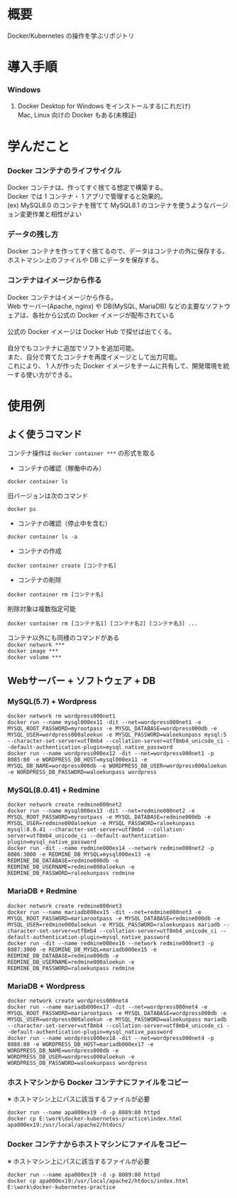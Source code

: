 # 概要
Docker/Kubernetes の操作を学ぶリポジトリ

# 導入手順
### Windows
1. Docker Desktop for Windows をインストールする(これだけ)<br>
Mac, Linux 向けの Docker もある(未検証)

# 学んだこと
### Docker コンテナのライフサイクル

Docker コンテナは、作ってすぐ捨てる想定で構築する。<br>
Docker では 1 コンテナ・ 1 アプリで管理すると効果的。<br>
(ex) MySQL8.0 のコンテナを捨てて MySQL8.1 のコンテナを使うようなバージョン変更作業と相性がよい

### データの残し方

Docker コンテナを作ってすぐ捨てるので、データはコンテナの外に保存する。<br>
ホストマシン上のファイルや DB にデータを保存する。

### コンテナはイメージから作る

Docker コンテナはイメージから作る。<br>
Web サーバー(Apache, nginx) や DB(MySQL, MariaDB) などの主要なソフトウェアは、各社から公式の Docker イメージが配布されている<br>
<br>
公式の Docker イメージは Docker Hub で探せば出てくる。<br>
<br>
自分でもコンテナに追加でソフトを追加可能。<br>
また、自分で育てたコンテナを再度イメージとして出力可能。<br>
これにより、 1 人が作った Docker イメージをチームに共有して、開発環境を統一する使い方ができる。

# 使用例
## よく使うコマンド

コンテナ操作は `docker container ***` の形式を取る

+ コンテナの確認（稼働中のみ）
```
docker container ls
```
旧バージョンは次のコマンド
```
docker ps
```
+ コンテナの確認（停止中を含む）
```
docker container ls -a
```

+ コンテナの作成
```
docker container create [コンテナ名]
```

+ コンテナの削除
```
docker container rm [コンテナ名]
```
削除対象は複数指定可能
```
docker container rm [コンテナ名1] [コンテナ名2] [コンテナ名3] ...
```

コンテナ以外にも同様のコマンドがある<br>
`docker network ***`<br>
`docker image ***`<br>
`docker volume ***`

## Webサーバー + ソフトウェア + DB
### MySQL(5.7) + Wordpress
```
docker network rm wordpress000net1
docker run --name mysql000ex11 -dit --net=wordpress000net1 -e MYSQL_ROOT_PASSWORD=myrootpass -e MYSQL_DATABASE=wordpress000db -e MYSQL_USER=wordpress000aloekun -e MYSQL_PASSWORD=waloekunpass mysql:5 --character-set-server=utf8mb4 --collation-server=utf8mb4_unicode_ci --default-authentication-plugin=mysql_native_password
docker run --name wordpress000ex12 -dit --net=wordpress000net1 -p 8085:80 -e WORDPRESS_DB_HOST=mysql000ex11 -e MYSQL_DB_NAME=wordpress000db -e WORDPRESS_DB_USER=wordpress000aloekun -e WORDPRESS_DB_PASSWORD=waloekunpass wordpress
```

### MySQL(8.0.41) + Redmine
```
docker network create redmine000net2
docker run --name mysql000ex13 -dit --net=redmine000net2 -e MYSQL_ROOT_PASSWORD=myrootpass -e MYSQL_DATABASE=redmine000db -e MYSQL_USER=redmine000aloekun -e MYSQL_PASSWORD=raloekunpass mysql:8.0.41 --character-set-server=utf8mb4 --collation-server=utf8mb4_unicode_ci --default-authentication-plugin=mysql_native_password
docker run -dit --name redmine000ex14 --network redmine000net2 -p 8086:3000 -e REDMINE_DB_MYSQL=mysql000ex13 -e REDMINE_DB_DATABASE=redmine000db -e REDMINE_DB_USERNAME=redmine000aloekun -e REDMINE_DB_PASSWORD=raloekunpass redmine
```

### MariaDB + Redmine
```
docker network create redmine000net3
docker run --name mariadb000ex15 -dit --net=redmine000net3 -e MYSQL_ROOT_PASSWORD=mariarootpass -e MYSQL_DATABASE=redmine000db -e MYSQL_USER=redmine000aloekun -e MYSQL_PASSWORD=raloekunpass mariadb --character-set-server=utf8mb4 --collation-server=utf8mb4_unicode_ci --default-authentication-plugin=mysql_native_password
docker run -dit --name redmine000ex16 --network redmine000net3 -p 8087:3000 -e REDMINE_DB_MYSQL=mariadb000ex15 -e REDMINE_DB_DATABASE=redmine000db -e REDMINE_DB_USERNAME=redmine000aloekun -e REDMINE_DB_PASSWORD=raloekunpass redmine
```

### MariaDB + Wordpress
```
docker network create wordpress000net4
docker run --name mariadb000ex17 -dit --net=wordpress000net4 -e MYSQL_ROOT_PASSWORD=mariarootpass -e MYSQL_DATABASE=wordpress000db -e MYSQL_USER=wordpress000aloekun -e MYSQL_PASSWORD=waloekunpass mariadb --character-set-server=utf8mb4 --collation-server=utf8mb4_unicode_ci --default-authentication-plugin=mysql_native_password
docker run --name wordpress000ex18 -dit --net=wordpress000net4 -p 8088:80 -e WORDPRESS_DB_HOST=mariadb000ex17 -e WORDPRESS_DB_NAME=wordpress000db -e WORDPRESS_DB_USER=wordpress000aloekun -e WORDPRESS_DB_PASSWORD=waloekunpass wordpress
```

### ホストマシンから Docker コンテナにファイルをコピー
※ ホストマシン上にパスに該当するファイルが必要
```
docker run --name apa000ex19 -d -p 8089:80 httpd
docker cp E:\work\docker-kubernetes-practice\index.html apa000ex19:/usr/local/apache2/htdocs/
```

### Docker コンテナからホストマシンにファイルをコピー
※ ホストマシン上にパスに該当するファイルが必要
```
docker run --name apa000ex19 -d -p 8089:80 httpd
docker cp apa000ex19:/usr/local/apache2/htdocs/index.html E:\work\docker-kubernetes-practice
```
